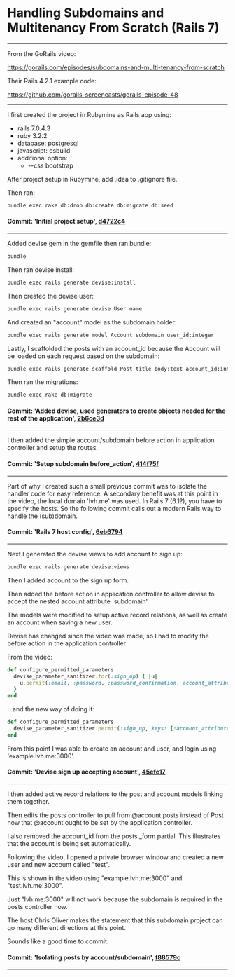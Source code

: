 # Handling Subdomains and Multitenancy From Scratch (Rails 7)

---

From the GoRails video:

https://gorails.com/episodes/subdomains-and-multi-tenancy-from-scratch

Their Rails 4.2.1 example code:

https://github.com/gorails-screencasts/gorails-episode-48

---
I first created the project in Rubymine as Rails app using: 

- rails 7.0.4.3
- ruby 3.2.2
- database: postgresql
- javascript: esbuild
- additional option: 
  - --css bootstrap

After project setup in Rubymine, add .idea to .gitignore file.

Then ran:

```bash
bundle exec rake db:drop db:create db:migrate db:seed
```

#### Commit: 'Initial project setup', [d4722c4](https://github.com/robault/CustomSubdomains/commit/d4722c4332ee3e2cbdd05dc59f5dc75292c863f3)

---

Added devise gem in the gemfile then ran bundle:

```bash
bundle
```

Then ran devise install:

```bash
bundle exec rails generate devise:install
```

Then created the devise user:

```bash
bundle exec rails generate devise User name
```

And created an "account" model as the subdomain holder:

```bash
bundle exec rails generate model Account subdomain user_id:integer
```

Lastly, I scaffolded the posts with an account_id because the Account will be loaded on each request based on the subdomain:

```bash
bundle exec rails generate scaffold Post title body:text account_id:integer
```

Then ran the migrations:

```bash
bundle exec rake db:migrate
```

#### Commit: 'Added devise, used generators to create objects needed for the rest of the application', [2b6ce3d](https://github.com/robault/CustomSubdomains/commit/2b6ce3d57179d2c85c45caa0b8e43d580530fe67)

---

I then added the simple account/subdomain before action in application controller and setup the routes.

#### Commit: 'Setup subdomain before_action', [414f75f](https://github.com/robault/CustomSubdomains/commit/414f75f54786135afb4e02e0e948193b5b9734a7)

---

Part of why I created such a small previous commit was to isolate the handler code for easy reference. A secondary benefit was at this point in the video, the local domain 'lvh.me' was used. In Rails 7 (6.1?), you have to specify the hosts. So the following commit calls out a modern Rails way to handle the (sub)domain.

#### Commit: 'Rails 7 host config', [6eb6794](https://github.com/robault/CustomSubdomains/commit/6eb6794a40c130d014d301206a96bf797a5ea034)

---

Next I generated the devise views to add account to sign up:

```bash
bundle exec rails generate devise:views
```

Then I added account to the sign up form.

Then added the before action in application controller to allow devise to accept the nested account attribute 'subdomain'.

The models were modified to setup active record relations, as well as create an account when saving a new user. 

Devise has changed since the video was made, so I had to modify the before action in the application controller

From the video:

```ruby
def configure_permitted_parameters
  devise_parameter_sanitizer.for(:sign_up) { |u|
    u.permit(:email, :password, :password_confirmation, account_attributes: [:subdomain])
  }
end
```

...and the new way of doing it:

```ruby
def configure_permitted_parameters
  devise_parameter_sanitizer.permit(:sign_up, keys: [:account_attributes => [:subdomain]])
end
```

From this point I was able to create an account and user, and login using 'example.lvh.me:3000'.

#### Commit: 'Devise sign up accepting account', [45efe17](https://github.com/robault/CustomSubdomains/commit/45efe1766eccfbe2044c46cf710857ad2e94d54c)

---

I then added active record relations to the post and account models linking them together.

Then edits the posts controller to pull from @account.posts instead of Post now that @account ought to be set by the application controller.

I also removed the account_id from the posts _form partial. This illustrates that the account is being set automatically.

Following the video, I opened a private browser window and created a new user and new account called "test".

This is shown in the video using "example.lvh.me:3000" and "test.lvh.me:3000".

Just "lvh.me:3000" will not work because the subdomain is required in the posts controller now.

The host Chris Oliver makes the statement that this subdomain project can go many different directions at this point.

Sounds like a good time to commit.

#### Commit: 'Isolating posts by account/subdomain', [f88579c](https://github.com/robault/CustomSubdomains/commit/f88579c1b063c75b704397d185d86310bb9fcfc6)

---
